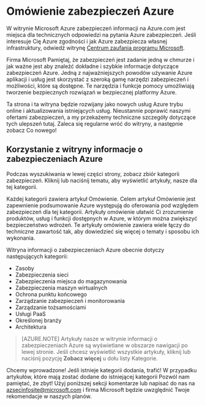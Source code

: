 <properties
   pageTitle="Omówienie zabezpieczeń Azure | Microsoft Azure"
   description="W witrynie Microsoft Azure zabezpieczeń informacji na Azure.com jest miejsca dla technicznych odpowiedzi na pytania Azure zabezpieczeń."
   services="security"
   documentationCenter="na"
   authors="TomShinder"
   manager="MBaldwin"
   editor="TomSh"/>

<tags
   ms.service="security"
   ms.devlang="na"
   ms.topic="article"
   ms.tgt_pltfrm="na"
   ms.workload="na"
   ms.date="08/09/2016"
   ms.author="terrylan"/>

# <a name="azure-security-overview"></a>Omówienie zabezpieczeń Azure

W witrynie Microsoft Azure zabezpieczeń informacji na Azure.com jest miejsca dla technicznych odpowiedzi na pytania Azure zabezpieczeń. Jeśli interesuje Cię Azure zgodności i jak Azure zabezpiecza własnej infrastruktury, odwiedź witrynę [Centrum zaufania programu Microsoft](https://www.microsoft.com/TrustCenter/default.aspx).

Firma Microsoft Pamiętaj, że zabezpieczeń jest zadanie jedną w chmurze i jak ważne jest aby znaleźć dokładne i szybkie informacje dotyczące zabezpieczeń Azure. Jedną z najważniejszych powodów używanie Azure aplikacji i usług jest skorzystać z szeroką gamę narzędzi zabezpieczeń i możliwości, które są dostępne. Te narzędzia i funkcje pomocy umożliwiają tworzenie bezpiecznych rozwiązań w bezpiecznej platformy Azure.

Ta strona i ta witryna będzie rozwijany jako nowych usług Azure trybu online i aktualizowania istniejących usług. Nieustannie poprawić naszymi ofertami zabezpieczeń, a my przekażemy techniczne szczegóły dotyczące tych ulepszeń tutaj. Zaleca się regularne wróć do witryny, a następnie zobacz Co nowego!

## <a name="using-the-azure-security-information-site"></a>Korzystanie z witryny informacje o zabezpieczeniach Azure
Podczas wyszukiwania w lewej części strony, zobacz zbiór kategorii zabezpieczeń. Kliknij lub naciśnij tematu, aby wyświetlić artykuły, nasze dla tej kategorii.

Każdej kategorii zawiera artykuł Omówienie. Celem artykuł Omówienie jest zapewnienie podsumowanie Azure występują do oferowania pod względem zabezpieczeń dla tej kategorii. Artykuły omówienie ułatwić Ci zrozumienie produktów, usług i funkcji dostępnych w Azure, w którym można zwiększyć bezpieczeństwo wdrożeń. Te artykuły omówienie zawiera wiele łączy do techniczne zawartość tak, aby dowiedzieć się więcej o tematy i sposobu ich wykonania.

Witryna informacji o zabezpieczeniach Azure obecnie dotyczy następujących kategorii:

- Zasoby
- Zabezpieczenia sieci
- Zabezpieczenia miejsca do magazynowania
- Zabezpieczenia maszyn wirtualnych
- Ochrona punktu końcowego
- Zarządzanie zabezpieczeń i monitorowania
- Zarządzanie tożsamościami
- Usługi PaaS
- Określonej branży
- Architektura

> [AZURE.NOTE] Artykuły nasze w witrynie informacji o zabezpieczeniach Azure są wyświetlane w obszarze nawigacji po lewej stronie. Jeśli chcesz wyświetlić wszystkie artykuły, kliknij lub naciśnij pozycję **Zobacz więcej** u dołu listy Kategorie.

Chcemy wprowadzone! Jeśli istnieje kategorii dodania, trafić! W przypadku artykułów, które mają zostać dodane do istniejącej kategorii Pozwól nam pamiętać, że zbyt! Użyj poniższej sekcji komentarze lub napisać do nas na [azsecinfosite@microsoft.com](mailto:azsecinfosite@microsoft.com) i firma Microsoft będzie uwzględnić Twoje rekomendacje w naszych planów.
